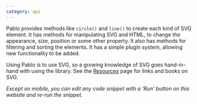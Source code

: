 ```yaml
---
category: api
---
```


Pablo provides methods like `circle()` and `line()` to create each kind of SVG element. It has methods for manipulating SVG and HTML, to change the appearance, size, position or some other property. It also has methods for filtering and sorting the elements. It has a simple plugin system, allowing new functionality to be added.

Using Pablo is to use SVG, so a growing knowledge of SVG goes hand-in-hand with using the library. See the [Resources][resources] page for links and books on SVG.

_Except on mobile, you can edit any code snippet with a 'Run' button on this website and re-run the snippet._


[resources]: /resources/
